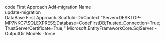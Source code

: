 code First Approach
Add-migration Name
<br>
update-migration
<br>
DataBase First Approach.
Scaffold-DbContext "Server=DESKTOP-MP7NKC7\SQLEXPRESS;Database=CodeFirstDB;Trusted_Connection=True;TrustServerCertificate=True;" Microsoft.EntityFrameworkCore.SqlServer -OutputDir Models -force
